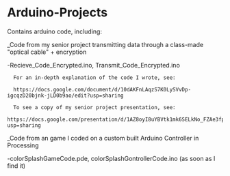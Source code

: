 # Arduino-Projects
Contains arduino code, including:

_Code from my senior project transmitting data through a class-made "optical cable" + encryption

-Recieve_Code_Encrypted.ino, Transmit_Code_Encrypted.ino

      For an in-depth explanation of the code I wrote, see:

      https://docs.google.com/document/d/10dAKFnLAqzS7K0LySVvDp-igcqzD20bjnk-jLD0b9ao/edit?usp=sharing

      To see a copy of my senior project presentation, see:
      https://docs.google.com/presentation/d/1AZ8oyI8uYBVtk1mk6SELkNo_FZAe3fpBeLS8OpIxoYg/edit?usp=sharing


_Code from an game I coded on a custom built Arduino Controller in Processing
 
 -colorSplashGameCode.pde, colorSplashGontrollerCode.ino (as soon as I find it)


